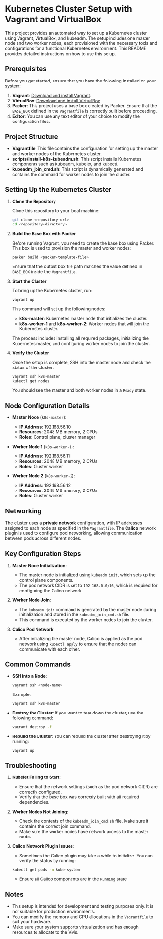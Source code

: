 # Kubernetes Cluster Setup with Vagrant and VirtualBox

This project provides an automated way to set up a Kubernetes cluster using Vagrant, VirtualBox, and kubeadm. The setup includes one master node and two worker nodes, each provisioned with the necessary tools and configurations for a functional Kubernetes environment. This README provides detailed instructions on how to use this setup.

## Prerequisites

Before you get started, ensure that you have the following installed on your system:

1. **Vagrant**: [Download and install Vagrant](https://www.vagrantup.com/downloads).
2. **VirtualBox**: [Download and install VirtualBox](https://www.virtualbox.org/wiki/Downloads).
3. **Packer**: This project uses a base box created by Packer. Ensure that the `BASE_BOX` defined in the `Vagrantfile` is correctly built before proceeding.
4. **Editor**: You can use any text editor of your choice to modify the configuration files.

## Project Structure

- **Vagrantfile**: This file contains the configuration for setting up the master and worker nodes of the Kubernetes cluster.
- **scripts/install-k8s-kubeadm.sh**: This script installs Kubernetes components such as kubeadm, kubelet, and kubectl.
- **kubeadm_join_cmd.sh**: This script is dynamically generated and contains the command for worker nodes to join the cluster.

## Setting Up the Kubernetes Cluster

1. **Clone the Repository**

   Clone this repository to your local machine:

   ```bash
   git clone <repository-url>
   cd <repository-directory>
   ```

2. **Build the Base Box with Packer**

   Before running Vagrant, you need to create the base box using Packer. This box is used to provision the master and worker nodes:

   ```bash
   packer build <packer-template-file>
   ```

   Ensure that the output box file path matches the value defined in `BASE_BOX` inside the `Vagrantfile`.

3. **Start the Cluster**

   To bring up the Kubernetes cluster, run:

   ```bash
   vagrant up
   ```

   This command will set up the following nodes:

   - **k8s-master**: Kubernetes master node that initializes the cluster.
   - **k8s-worker-1** and **k8s-worker-2**: Worker nodes that will join the Kubernetes cluster.

   The process includes installing all required packages, initializing the Kubernetes master, and configuring worker nodes to join the cluster.

4. **Verify the Cluster**

   Once the setup is complete, SSH into the master node and check the status of the cluster:

   ```bash
   vagrant ssh k8s-master
   kubectl get nodes
   ```

   You should see the master and both worker nodes in a `Ready` state.

## Node Configuration Details

- **Master Node** (`k8s-master`):
  - **IP Address**: 192.168.56.10
  - **Resources**: 2048 MB memory, 2 CPUs
  - **Roles**: Control plane, cluster manager

- **Worker Node 1** (`k8s-worker-1`):
  - **IP Address**: 192.168.56.11
  - **Resources**: 2048 MB memory, 2 CPUs
  - **Roles**: Cluster worker

- **Worker Node 2** (`k8s-worker-2`):
  - **IP Address**: 192.168.56.12
  - **Resources**: 2048 MB memory, 2 CPUs
  - **Roles**: Cluster worker

## Networking

The cluster uses a **private network** configuration, with IP addresses assigned to each node as specified in the `Vagrantfile`. The **Calico** network plugin is used to configure pod networking, allowing communication between pods across different nodes.

## Key Configuration Steps

1. **Master Node Initialization**:
   - The master node is initialized using `kubeadm init`, which sets up the control plane components.
   - The pod network CIDR is set to `192.168.0.0/16`, which is required for configuring the Calico network.

2. **Worker Node Join**:
   - The `kubeadm join` command is generated by the master node during initialization and stored in the `kubeadm_join_cmd.sh` file.
   - This command is executed by the worker nodes to join the cluster.

3. **Calico Pod Network**:
   - After initializing the master node, Calico is applied as the pod network using `kubectl apply` to ensure that the nodes can communicate with each other.

## Common Commands

- **SSH into a Node**:

  ```bash
  vagrant ssh <node-name>
  ```

  Example:

  ```bash
  vagrant ssh k8s-master
  ```

- **Destroy the Cluster**:
  If you want to tear down the cluster, use the following command:

  ```bash
  vagrant destroy -f
  ```

- **Rebuild the Cluster**:
  You can rebuild the cluster after destroying it by running:

  ```bash
  vagrant up
  ```

## Troubleshooting

1. **Kubelet Failing to Start**:
   - Ensure that the network settings (such as the pod network CIDR) are correctly configured.
   - Verify that the base box was correctly built with all required dependencies.

2. **Worker Nodes Not Joining**:
   - Check the contents of the `kubeadm_join_cmd.sh` file. Make sure it contains the correct join command.
   - Make sure the worker nodes have network access to the master node.

3. **Calico Network Plugin Issues**:
   - Sometimes the Calico plugin may take a while to initialize. You can verify the status by running:

   ```bash
   kubectl get pods -n kube-system
   ```

   - Ensure all Calico components are in the `Running` state.

## Notes

- This setup is intended for development and testing purposes only. It is not suitable for production environments.
- You can modify the memory and CPU allocations in the `Vagrantfile` to suit your hardware.
- Make sure your system supports virtualization and has enough resources to allocate to the VMs.
